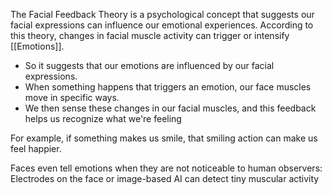   The Facial Feedback Theory is a psychological concept that suggests our facial expressions can influence our emotional experiences. According to this theory, changes in facial muscle activity can trigger or intensify [[Emotions]].
  - So it suggests that our emotions are influenced by our facial expressions. 
  - When something happens that triggers an emotion, our face muscles move in specific ways. 
  - We then sense these changes in our facial muscles, and this feedback helps us recognize what we're feeling

For example, if something makes us smile, that smiling action can make us feel happier.


Faces even tell emotions when they are not noticeable to human observers: Electrodes on the face or image-based AI can detect tiny muscular activity